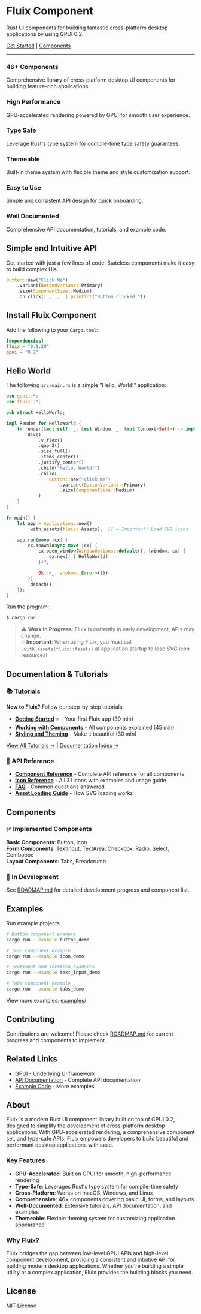 # Fluix Component

Rust UI components for building fantastic cross-platform desktop applications by using GPUI 0.2.

[Get Started](#hello-world) | [Components](#components)

---

### 46+ Components

Comprehensive library of cross-platform desktop UI components for building feature-rich applications.

### High Performance

GPU-accelerated rendering powered by GPUI for smooth user experience.

### Type Safe

Leverage Rust's type system for compile-time type safety guarantees.

### Themeable

Built-in theme system with flexible theme and style customization support.

### Easy to Use

Simple and consistent API design for quick onboarding.

### Well Documented

Comprehensive API documentation, tutorials, and example code.

## Simple and Intuitive API

Get started with just a few lines of code. Stateless components make it easy to build complex UIs.

```rust
Button::new("Click Me")
    .variant(ButtonVariant::Primary)
    .size(ComponentSize::Medium)
    .on_click(|_, _, _| println!("Button clicked!"))
```

## Install Fluix Component

Add the following to your `Cargo.toml`:

```toml
[dependencies]
fluix = "0.1.20"
gpui = "0.2"
```

## Hello World

The following `src/main.rs` is a simple "Hello, World!" application:

```rust
use gpui::*;
use fluix::*;

pub struct HelloWorld;

impl Render for HelloWorld {
    fn render(&mut self, _: &mut Window, _: &mut Context<Self>) -> impl IntoElement {
        div()
            .v_flex()
            .gap_2()
            .size_full()
            .items_center()
            .justify_center()
            .child("Hello, World!")
            .child(
                Button::new("click_me")
                    .variant(ButtonVariant::Primary)
                    .size(ComponentSize::Medium)
            )
    }
}

fn main() {
    let app = Application::new()
        .with_assets(fluix::Assets);  // ← Important! Load SVG icons

    app.run(move |cx| {
        cx.spawn(async move |cx| {
            cx.open_window(WindowOptions::default(), |window, cx| {
                cx.new(|_| HelloWorld)
            })?;

            Ok::<_, anyhow::Error>(())
        })
        .detach();
    });
}
```

Run the program:

```bash
$ cargo run
```

> ⚠️ **Work in Progress**: Fluix is currently in early development, APIs may change.  
> 💡 **Important**: When using Fluix, you must call `.with_assets(fluix::Assets)` at application startup to load SVG icon resources!

## Documentation & Tutorials

### 📚 Tutorials

**New to Fluix?** Follow our step-by-step tutorials:

- **[Getting Started](docs/tutorials/01-GETTING-STARTED.md)** ⭐ - Your first Fluix app (30 min)
- **[Working with Components](docs/tutorials/02-COMPONENTS.md)** - All components explained (45 min)
- **[Styling and Theming](docs/tutorials/03-STYLING.md)** - Make it beautiful (30 min)

[View All Tutorials →](docs/tutorials/README.md) | [Documentation Index →](docs/DOCUMENTATION-INDEX.md)

### 📖 API Reference

- **[Component Reference](docs/COMPONENT-REFERENCE.md)** - Complete API reference for all components
- **[Icon Reference](docs/ICON_REFERENCE.md)** - All 31 icons with examples and usage guide
- **[FAQ](docs/FAQ.md)** - Common questions answered
- **[Asset Loading Guide](docs/ASSET_LOADING_GUIDE.md)** - How SVG loading works

## Components

### ✅ Implemented Components

**Basic Components**: Button, Icon  
**Form Components**: TextInput, TextArea, Checkbox, Radio, Select, Combobox  
**Layout Components**: Tabs, Breadcrumb

### 🔄 In Development

See [ROADMAP.md](docs/ROADMAP.md) for detailed development progress and component list.

## Examples

Run example projects:

```bash
# Button component example
cargo run --example button_demo

# Icon component example  
cargo run --example icon_demo

# TextInput and TextArea examples
cargo run --example text_input_demo

# Tabs component example
cargo run --example tabs_demo
```

View more examples: [examples/](examples/)

## Contributing

Contributions are welcome! Please check [ROADMAP.md](docs/ROADMAP.md) for current progress and components to implement.

## Related Links

- [GPUI](https://github.com/zed-industries/zed) - Underlying UI framework
- [API Documentation](https://docs.rs/fluix) - Complete API documentation
- [Example Code](examples/) - More examples

## About

Fluix is a modern Rust UI component library built on top of GPUI 0.2, designed to simplify the development of cross-platform desktop applications. With GPU-accelerated rendering, a comprehensive component set, and type-safe APIs, Fluix empowers developers to build beautiful and performant desktop applications with ease.

### Key Features

- **GPU-Accelerated**: Built on GPUI for smooth, high-performance rendering
- **Type-Safe**: Leverages Rust's type system for compile-time safety
- **Cross-Platform**: Works on macOS, Windows, and Linux
- **Comprehensive**: 46+ components covering basic UI, forms, and layouts
- **Well-Documented**: Extensive tutorials, API documentation, and examples
- **Themeable**: Flexible theming system for customizing application appearance

### Why Fluix?

Fluix bridges the gap between low-level GPUI APIs and high-level component development, providing a consistent and intuitive API for building modern desktop applications. Whether you're building a simple utility or a complex application, Fluix provides the building blocks you need.

## License

MIT License
